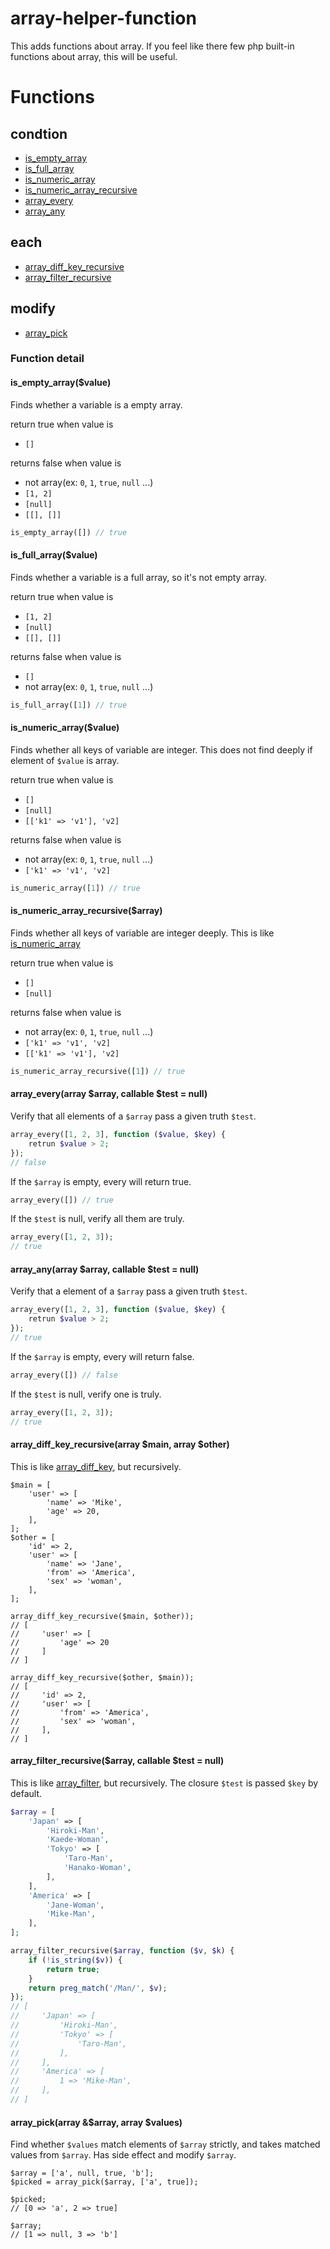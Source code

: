 # array-helper-function

This adds functions about array. If you feel like there few php built-in functions about array, this will be useful.

# Functions 

## condtion
* [is_empty_array](#is_empty_arrayvalue)
* [is_full_array](#is_full_arrayvalue)
* [is_numeric_array](#is_numeric_arrayvalue)
* [is_numeric_array_recursive](#is_numeric_array_recursivearray)
* [array_every](#array_everyarray-array-callable-test--null)
* [array_any](#array_anyarray-array-callable-test--null)

## each
* [array_diff_key_recursive](#array_diff_key_recursivearray-main-array-other)
* [array_filter_recursive](#array_filter_recursivearray-callable-test--null)

## modify
* [array_pick](#array_pickarray-array-array-values)

### Function detail

#### is_empty_array($value)

Finds whether a variable is a empty array.

return true when value is
* `[]`

returns false when value is
* not array(ex: `0`, `1`, `true`, `null` ...)
* `[1, 2]`
* `[null]`
* `[[], []]`

```php
is_empty_array([]) // true
```

#### is_full_array($value)

Finds whether a variable is a full array, so it's not empty array.

return true when value is
* `[1, 2]`
* `[null]`
* `[[], []]`

returns false when value is
* `[]`
* not array(ex: `0`, `1`, `true`, `null` ...)


```php
is_full_array([1]) // true
```

#### is_numeric_array($value)

Finds whether all keys of variable are integer. This does not find deeply if element of `$value` is array.

return true when value is
* `[]`
* `[null]`
* `[['k1' => 'v1'], 'v2]`

returns false when value is
* not array(ex: `0`, `1`, `true`, `null` ...)
* `['k1' => 'v1', 'v2]`

```php
is_numeric_array([1]) // true
```

#### is_numeric_array_recursive($array)

Finds whether all keys of variable are integer deeply. This is like [is_numeric_array](#is_numeric_array)

return true when value is
* `[]`
* `[null]`

returns false when value is
* not array(ex: `0`, `1`, `true`, `null` ...)
* `['k1' => 'v1', 'v2]`
* `[['k1' => 'v1'], 'v2]`

```php
is_numeric_array_recursive([1]) // true
```

#### array_every(array $array, callable $test = null)

Verify that all elements of a `$array` pass a given truth `$test`.

```php
array_every([1, 2, 3], function ($value, $key) {
    retrun $value > 2;
});
// false
```

If the `$array` is empty, every will return true.
```php
array_every([]) // true
```

If the `$test` is null, verify all them are truly.
```php
array_every([1, 2, 3]);
// true
```

#### array_any(array $array, callable $test = null)

Verify that a element of a `$array` pass a given truth `$test`.

```php
array_every([1, 2, 3], function ($value, $key) {
    retrun $value > 2;
});
// true
```

If the `$array` is empty, every will return false.
```php
array_every([]) // false
```

If the `$test` is null, verify one is truly.
```php
array_every([1, 2, 3]);
// true
```

#### array_diff_key_recursive(array $main, array $other)

This is like [array_diff_key](http://php.net/manual/en/function.array-diff-key.php), but recursively.

```
$main = [
    'user' => [
        'name' => 'Mike',
        'age' => 20,
    ],
];
$other = [
    'id' => 2,
    'user' => [
        'name' => 'Jane',
        'from' => 'America',
        'sex' => 'woman',
    ],
];

array_diff_key_recursive($main, $other));
// [
//     'user' => [
//         'age' => 20
//     ]
// ] 

array_diff_key_recursive($other, $main));
// [
//     'id' => 2,
//     'user' => [
//         'from' => 'America',
//         'sex' => 'woman',
//     ],
// ]
```

#### array_filter_recursive($array, callable $test = null)

This is like [array_filter](http://php.net/manual/en/function.array-filter.php), but recursively. The closure `$test` is passed `$key` by default. 


```php
$array = [
    'Japan' => [
        'Hiroki-Man',
        'Kaede-Woman',
        'Tokyo' => [
            'Taro-Man',
            'Hanako-Woman',
        ],
    ],
    'America' => [
        'Jane-Woman',
        'Mike-Man',
    ],
];

array_filter_recursive($array, function ($v, $k) {
    if (!is_string($v)) {
        return true;
    }
    return preg_match('/Man/', $v);
});
// [
//     'Japan' => [
//         'Hiroki-Man',
//         'Tokyo' => [
//             'Taro-Man',
//         ],
//     ],
//     'America' => [
//         1 => 'Mike-Man',
//     ],
// ]
```

#### array_pick(array &$array, array $values)

Find whether `$values` match elements of `$array` strictly, and takes matched values from `$array`. Has side effect and modify `$array`.

```
$array = ['a', null, true, 'b'];
$picked = array_pick($array, ['a', true]);

$picked;
// [0 => 'a', 2 => true]

$array;
// [1 => null, 3 => 'b']
```
